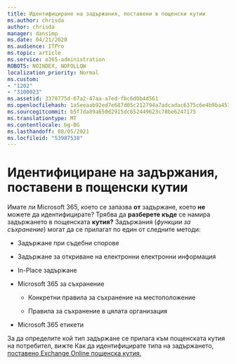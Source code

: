 ```yaml
---
title: Идентифициране на задържания, поставени в пощенски кутии
ms.author: chrisda
author: chrisda
manager: dansimp
ms.date: 04/21/2020
ms.audience: ITPro
ms.topic: article
ms.service: o365-administration
ROBOTS: NOINDEX, NOFOLLOW
localization_priority: Normal
ms.custom:
- "1202"
- "3100023"
ms.assetid: 3378775d-67a2-47aa-a7ed-fbc6d0b4d561
ms.openlocfilehash: 1a5eeaab92ed7e687d05c212794a7adcadac6375c6e4b9ba4578835d9a9b9ef5
ms.sourcegitcommit: b5f7da89a650d2915dc652449623c78be6247175
ms.translationtype: MT
ms.contentlocale: bg-BG
ms.lasthandoff: 08/05/2021
ms.locfileid: "53987538"
---
```

# <a name="identify-holds-placed-on-mailboxes"></a>Идентифициране на задържания, поставени в пощенски кутии

Имате ли Microsoft 365, което се запазва **от** задържане, което **не** можете да идентифицирате? Трябва да **разберете къде** се намира задържането в пощенската **кутия?** Задържания (*функции за съхранение*) могат да се прилагат по един от следните методи:
  
- Задържане при съдебни спорове

- Задържане за откриване на електронни електронни информация

- In-Place задържане

- Microsoft 365 за съхранение 

  - Конкретни правила за съхранение на местоположение

  - Правила за съхранение в цялата организация

- Microsoft 365 етикети

За да определите кой тип задържане се прилага към пощенската кутия на потребител, вижте Как да идентифицирате типа на задържането, [поставено Exchange Online пощенска кутия.](https://docs.microsoft.com/microsoft-365/compliance/identify-a-hold-on-an-exchange-online-mailbox)
